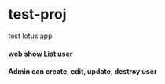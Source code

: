 # test-proj
test lotus app
#### web show List user
#### Admin can create, edit, update, destroy user
